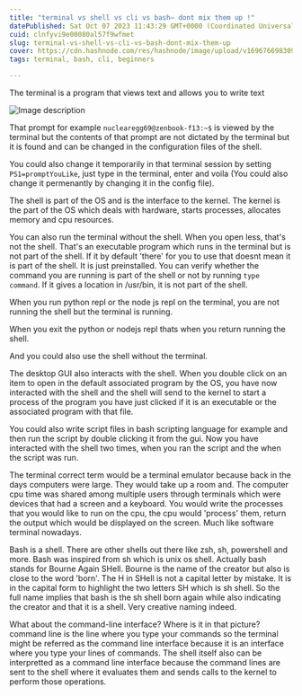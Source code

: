 ```yaml
---
title: "terminal vs shell vs cli vs bash— dont mix them up !"
datePublished: Sat Oct 07 2023 11:43:29 GMT+0000 (Coordinated Universal Time)
cuid: clnfyvi9e00080al57f9wfmet
slug: terminal-vs-shell-vs-cli-vs-bash-dont-mix-them-up
cover: https://cdn.hashnode.com/res/hashnode/image/upload/v1696766983091/b8838f14-0d78-416f-9168-50b80d2a546b.jpeg
tags: terminal, bash, cli, beginners

---
```


The terminal is a program that views text and allows you to write text

![Image description](https://dev-to-uploads.s3.amazonaws.com/uploads/articles/ijv46qp5zk9uo0gv4z94.png)


That prompt for example `nuclearegg69@zenbook-f13:~$` is viewed by the terminal but the contents of that prompt are not dictated by the terminal but it is found and can be changed in the configuration files of the shell.

You could also change it temporarily in that terminal session by setting `PS1=promptYouLike`, just type in the terminal, enter and voila (You could also change it permenantly by changing it in the config file).

The shell is part of the OS and is the interface to the kernel. The kernel is the part of the OS which deals with hardware, starts processes, allocates memory and cpu resources.

You can also run the terminal without the shell. When you open less, that's not the shell. That's an executable program which runs in the terminal but is not part of the shell. If it by default 'there' for you to use that doesnt mean it is part of the shell. It is just preinstalled. You can verify whether the command you are running is part of the shell or not by running `type command`. If it gives a location in /usr/bin, it is not part of the shell. 

When you run python repl or the node js repl on the terminal, you are not running the shell but the terminal is running.

When you exit the python or nodejs repl thats when you return running the shell.

And you could also use the shell without the terminal. 

The desktop GUI also interacts with the shell. When you double click on an item to open in the default associated program by the OS, you have now interacted with the shell and the shell will send to the kernel to start a process of the program you have just clicked if it is an executable or the associated program with that file.

You could also write script files in bash scripting language for example and then run the script by double clicking it from the gui. Now you have interacted with the shell two times, when you ran the script and the when the script was run.

The terminal correct term would be a terminal emulator because back in the days computers were large. They would take up a room and. The computer cpu time was shared among multiple users through terminals which were devices that had a screen and a keyboard. You would write the processes that you would like to run on the cpu, the cpu would 'process' them, return the output which would be displayed on the screen. Much like software terminal nowadays.

Bash is a shell. There are other shells out there like zsh, sh, powershell and more. Bash was inspired from sh which is unix os shell. Actually bash stands for Bourne Again SHell. Bourne is the name of the creator but also is close to the word 'born'. The H in SHell is not a capital letter by mistake. It is in the capital form to highlight the two letters SH which is sh shell. So the full name implies that bash is the sh shell born again while also indicating the creator and that it is a shell. Very creative naming indeed. 

What about the command-line interface? Where is it in that picture? command line is the line where you type your commands so the terminal might be referred as the command line interface because it is an interface where you type your lines of commands. The shell itself also can be interpretted as a command line interface because the command lines are sent to the shell where it evaluates them and sends calls to the kernel to perform those operations. 